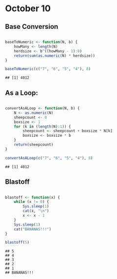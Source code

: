 October 10
==========

## Base Conversion

```r

baseToNumeric <- function(N, b) {
    howMany <- length(N)
    herdsize <- b^((howMany - 1):0)
    return(sum(as.numeric(N) * herdsize))
}

baseToNumeric(c("7", "6", "5", "4"), 8)
```

```
## [1] 4012
```


## As a Loop:

```r

convertAsALoop <- function(N, b) {
    N <- as.numeric(N)
    sheepcount <- 0
    boxsize <- 1
    for (k in (length(N):1)) {
        sheepcount <- sheepcount + boxsize * N[k]
        boxsize <- boxsize * b
    }
    return(sheepcount)
}

convertAsALoop(c("7", "6", "5", "4"), 8)
```

```
## [1] 4012
```


## Blastoff

```r

blastoff <- function(x) {
    while (x != 0) {
        Sys.sleep(1)
        cat(x, "\n")
        x <- x - 1
    }
    Sys.sleep(1)
    cat("BANANAS!!!")
}

blastoff(5)
```

```
## 5 
## 4 
## 3 
## 2 
## 1 
## BANANAS!!!
```

